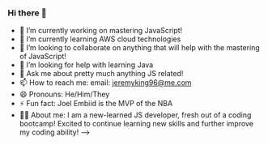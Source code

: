 ### Hi there 👋

- 🔭 I’m currently working on mastering JavaScript!
- 🌱 I’m currently learning AWS cloud technologies
- 👯 I’m looking to collaborate on anything that will help with the mastering of JavaScript!
- 🤔 I’m looking for help with learning Java
- 💬 Ask me about pretty much anything JS related!
- 📫 How to reach me: email: jeremyking96@me.com
- 😄 Pronouns: He/Him/They
- ⚡ Fun fact: Joel Embiid is the MVP of the NBA
- 💁🏻 About me: I am a new-learned JS developer, fresh out of a coding bootcamp! Excited to continue learning new skills and further improve my coding ability!
-->
